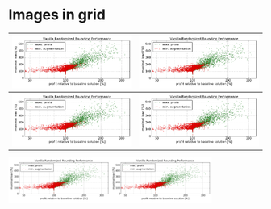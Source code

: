 # Images in grid

| ![Image](assets/img/Scatter.png) | ![Image](assets/img/Scatter.png) |
| --- | --- |
| ![Image](assets/img/Scatter.png) | ![Image](assets/img/Scatter.png) |


<img src="assets/img/Scatter.png" style="float:left;width:40%">
<img src="assets/img/Scatter.png" style="width:40%">
<div style="clear:both">
